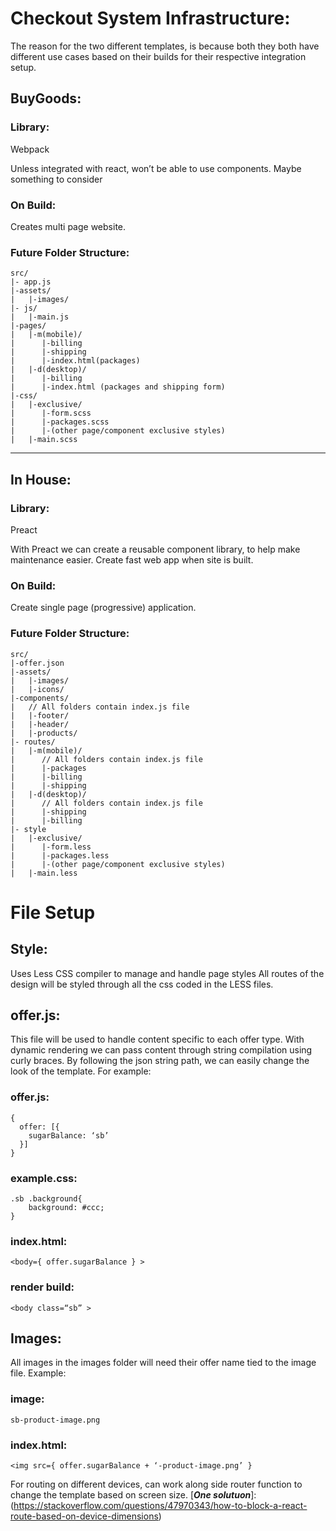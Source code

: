# Checkout System Infrastructure:

The reason for the two different templates, is because both they both have different use cases based on their builds for their respective integration setup.

## BuyGoods:

### Library:
Webpack

Unless integrated with react, won’t be able to use components. Maybe something to consider

### On Build:
Creates multi page website.

### Future Folder Structure:
```
src/
|- app.js
|-assets/
|   |-images/
|- js/
|   |-main.js
|-pages/
|   |-m(mobile)/
|      |-billing
|      |-shipping
|      |-index.html(packages)  
|   |-d(desktop)/
|      |-billing
|      |-index.html (packages and shipping form)
|-css/
|   |-exclusive/
|      |-form.scss
|      |-packages.scss
|      |-(other page/component exclusive styles)
|   |-main.scss
```        

______________________________

## In House:

### Library:
Preact

With Preact we can create a reusable component library, to help make maintenance easier. Create fast web app when site is built.

### On Build:
Create single page (progressive) application.

### Future Folder Structure:
```
src/
|-offer.json
|-assets/
|   |-images/
|   |-icons/
|-components/
|   // All folders contain index.js file
|   |-footer/
|   |-header/
|   |-products/
|- routes/
|   |-m(mobile)/
|      // All folders contain index.js file  
|      |-packages
|      |-billing
|      |-shipping
|   |-d(desktop)/
|      // All folders contain index.js file  
|      |-shipping
|      |-billing
|- style
|   |-exclusive/
|      |-form.less
|      |-packages.less
|      |-(other page/component exclusive styles)
|   |-main.less
```
# File Setup

## Style:
Uses Less CSS compiler to manage and handle page styles
All routes of the design will be styled through all the css coded in the LESS files.

## offer.js:
This file will be used to handle content specific to each offer type. With dynamic rendering we can pass content through string compilation using curly braces. By following the json string path, we can easily change the look of the template. For example:


### offer.js:
```
{
  offer: [{
    sugarBalance: ‘sb’
  }]
}
```

### example.css:
```
.sb .background{
    background: #ccc;
}
```

### index.html:
```
<body={ offer.sugarBalance } >
```

### render build:
```
<body class=“sb” >
```

## Images:
All images in the images folder will need their offer name tied to the image file. Example:

### image:
```
sb-product-image.png
```

### index.html:
```
<img src={ offer.sugarBalance + ‘-product-image.png’ }
```

For routing on different devices, can work along side router function to change the template based on screen size.
[***One solutuon***]: (https://stackoverflow.com/questions/47970343/how-to-block-a-react-route-based-on-device-dimensions)
